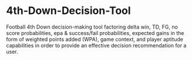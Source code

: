 # 4th-Down-Decision-Tool
Football 4th Down decision-making tool factoring delta win, TD, FG, no score probabilities, epa &amp; success/fail probabilities, expected gains in the form of weighted points added (WPA), game context, and player aptitude capabilities in order to provide an effective decision recommendation for a user.
